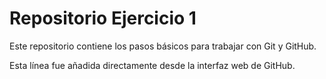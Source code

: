 # Repositorio Ejercicio 1

Este repositorio contiene los pasos básicos para trabajar con Git y GitHub.

Esta línea fue añadida directamente desde la interfaz web de GitHub.

